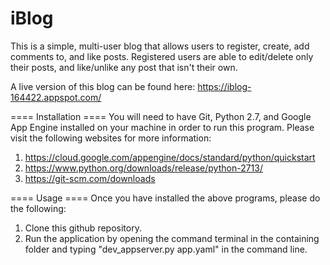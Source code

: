 # iBlog

This is a simple, multi-user blog that allows users to register, create, add comments to, and like posts. Registered users are able to edit/delete only their posts, and like/unlike any post that isn't their own.

A live version of this blog can be found here: https://iblog-164422.appspot.com/

====  Installation ====
You will need to have Git, Python 2.7, and Google App Engine installed on your machine in order to run this program. Please visit the following websites for more information:

1) https://cloud.google.com/appengine/docs/standard/python/quickstart
2) https://www.python.org/downloads/release/python-2713/
3) https://git-scm.com/downloads


==== Usage ====
Once you have installed the above programs, please do the following:

1) Clone this github repository.
2) Run the application by opening the command terminal in the containing folder and typing "dev_appserver.py app.yaml" in the command line.

